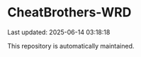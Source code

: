 # CheatBrothers-WRD

Last updated: 2025-06-14 03:18:18

This repository is automatically maintained.

